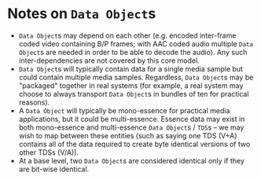 # Notes on `Data Object`s

* `Data Object`s may depend on each other (e.g. encoded inter-frame coded video containing B/P frames; with AAC coded audio multiple `Data Object`s are needed in order to be able to decode the audio). Any such inter-dependencies are not covered by this core model.
* `Data Object`s will typically contain data for a single media sample but could contain multiple media samples. Regardless, `Data Object`s may be "packaged" together in real systems (for example, a real system may choose to always transport `Data Object`s in bundles of ten for practical reasons).
* A `Data Object` will typically be mono-essence for practical media applications, but it could be multi-essence. Essence data may exist in both mono-essence and multi-essence `Data Object`s / `TDS`s &ndash; we may wish to map between these entities (such as saying one TDS (V+A) contains all of the data required to create byte identical versions of two other TDSs (V/A)).
* At a base level, two `Data Object`s are considered identical only if they are bit-wise identical.


